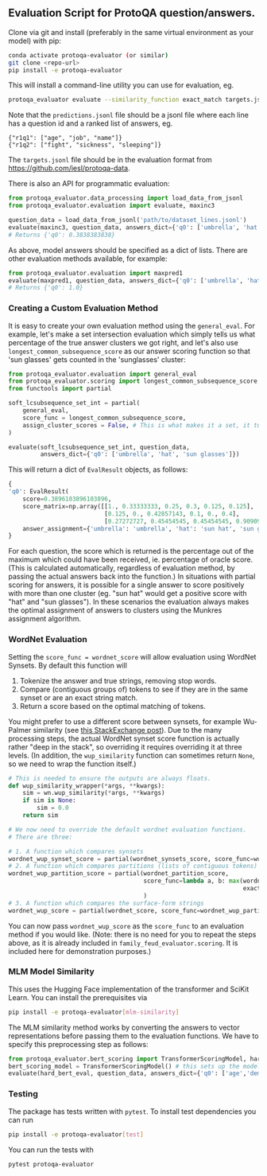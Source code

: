 ## Evaluation Script for  ProtoQA question/answers.

Clone via git and install (preferably in the same virtual environment as your model) with pip:
```bash
conda activate protoqa-evaluator (or similar)
git clone <repo-url>
pip install -e protoqa-evaluator
```

This will install a command-line utility you can use for evaluation, eg.

```bash
protoqa_evaluator evaluate --similarity_function exact_match targets.jsonl predictions.jsonl
```

Note that the `predictions.jsonl` file should be a jsonl file where each line has a question id and a ranked list of answers, eg.

```
{"r1q1": ["age", "job", "name"]}
{"r1q2": ["fight", "sickness", "sleeping"]}
```

The `targets.jsonl` file should be in the evaluation format from https://github.com/iesl/protoqa-data.

There is also an API for programmatic evaluation:

```python
from protoqa_evaluator.data_processing import load_data_from_jsonl
from protoqa_evaluator.evaluation import evaluate, maxinc3

question_data = load_data_from_jsonl('path/to/dataset_lines.jsonl')
evaluate(maxinc3, question_data, answers_dict={'q0': ['umbrella', 'hat', 'sun glasses']})
# Returns {'q0': 0.3838383838}
```
As above, model answers should be specified as a dict of lists. There are other evaluation methods available, for example:
```python
from protoqa_evaluator.evaluation import maxpred1
evaluate(maxpred1, question_data, answers_dict={'q0': ['umbrella', 'hat', 'sun glasses']})
# Returns {'q0': 1.0}
```
### Creating a Custom Evaluation Method
It is easy to create your own evaluation method using the `general_eval`. For example, let's make a set intersection evaluation which simply tells us what percentage of the true answer clusters we got right, and let's also use `longest_common_subsequence_score`  as our answer scoring function so that 'sun glasses' gets counted in the 'sunglasses' cluster:
```python
from protoqa_evaluator.evaluation import general_eval
from protoqa_evaluator.scoring import longest_common_subsequence_score
from functools import partial

soft_lcsubsequence_set_int = partial(
    general_eval,
    score_func = longest_common_subsequence_score,
    assign_cluster_scores = False, # This is what makes it a set, it turns off the cluster counts
)

evaluate(soft_lcsubsequence_set_int, question_data,
         answers_dict={'q0': ['umbrella', 'hat', 'sun glasses']})
```
This will return a dict of `EvalResult` objects, as follows:
```python
{
'q0': EvalResult(
    score=0.3896103896103896,
    score_matrix=np.array([[1., 0.33333333, 0.25, 0.3, 0.125, 0.125],
                           [0.125, 0., 0.42857143, 0.1, 0., 0.4],
                           [0.27272727, 0.45454545, 0.45454545, 0.90909091, 0.09090909, 0.27272727]]),
    answer_assignment={'umbrella': 'umbrella', 'hat': 'sun hat', 'sun glasses': 'sunglasses'})
}
```

For each question, the score which is returned is the percentage out of the maximum which could have been received, ie. percentage of oracle score. (This is calculated automatically, regardless of evaluation method, by passing the actual answers back into the function.) In situations with partial scoring for answers, it is possible for a single answer to score positively with more than one cluster (eg. "sun hat" would get a positive score with "hat" and "sun glasses"). In these scenarios the evaluation always makes the optimal assignment of answers to clusters using the Munkres assignment algorithm.

### WordNet Evaluation
Setting the `score_func = wordnet_score` will allow evaluation using WordNet Synsets. By default this function will
1. Tokenize the answer and true strings, removing stop words.
2. Compare (contiguous groups of) tokens to see if they are in the same synset or are an exact string match.
3. Return a score based on the optimal matching of tokens.

You might prefer to use a different score between synsets, for example Wu-Palmer similarity (see [this StackExchange post](https://linguistics.stackexchange.com/questions/9084/what-do-wordnetsimilarity-scores-mean)). Due to the many processing steps, the actual WordNet synset score function is actually rather "deep in the stack", so overriding it requires overriding it at three levels. (In addition, the `wup_similarity` function can sometimes return `None`, so we need to wrap the function itself.)
```python
# This is needed to ensure the outputs are always floats.
def wup_similarity_wrapper(*args, **kwargs):
    sim = wn.wup_similarity(*args, **kwargs)
    if sim is None:
        sim = 0.0
    return sim

# We now need to override the default wordnet evaluation functions.
# There are three:

# 1. A function which compares synsets
wordnet_wup_synset_score = partial(wordnet_synsets_score, score_func=wup_similarity_wrapper)
# 2. A function which compares partitions (lists of contiguous tokens) of strings
wordnet_wup_partition_score = partial(wordnet_partition_score,
                                      score_func=lambda a, b: max(wordnet_wup_synset_score(a, b),
                                                                  exact_match(a, b)), # Fallback if not in WordNet
                                      )
# 3. A function which compares the surface-form strings
wordnet_wup_score = partial(wordnet_score, score_func=wordnet_wup_partition_score)
```
You can now pass `wordnet_wup_score` as the `score_func` to an evaluation method if you would like. (Note: there is no need for you to repeat the steps above, as it is already included in `family_feud_evaluator.scoring`. It is included here for demonstration purposes.)

### MLM Model Similarity
This uses the Hugging Face implementation of the transformer and SciKit Learn. You can install the prerequisites via
```bash
pip install -e protoqa-evaluator[mlm-similarity]
```

The MLM similarity method works by converting the answers to vector representations before passing them to the evaluation functions. We have to specify this preprocessing step as follows:
```python
from protoqa_evaluator.bert_scoring import TransformerScoringModel, hard_bert_eval 
bert_scoring_model = TransformerScoringModel() # this sets up the model and loads the weights
evaluate(hard_bert_eval, question_data, answers_dict={'q0': ['age','demeanor','social status']}, bert_scoring_model.preprocessing)
```

### Testing
The package has tests written with `pytest`. To install test dependencies you can run
```bash
pip install -e protoqa-evaluator[test]
```
You can run the tests with
```bash
pytest protoqa-evaluator
```